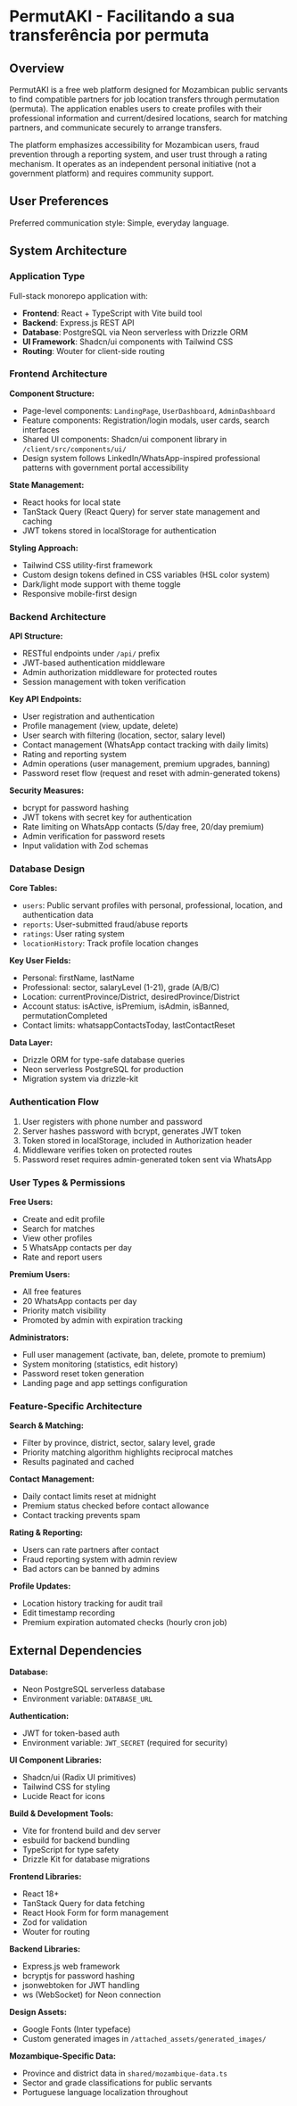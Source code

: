 # PermutAKI - Facilitando a sua transferência por permuta

## Overview

PermutAKI is a free web platform designed for Mozambican public servants to find compatible partners for job location transfers through permutation (permuta). The application enables users to create profiles with their professional information and current/desired locations, search for matching partners, and communicate securely to arrange transfers.

The platform emphasizes accessibility for Mozambican users, fraud prevention through a reporting system, and user trust through a rating mechanism. It operates as an independent personal initiative (not a government platform) and requires community support.

## User Preferences

Preferred communication style: Simple, everyday language.

## System Architecture

### Application Type
Full-stack monorepo application with:
- **Frontend**: React + TypeScript with Vite build tool
- **Backend**: Express.js REST API
- **Database**: PostgreSQL via Neon serverless with Drizzle ORM
- **UI Framework**: Shadcn/ui components with Tailwind CSS
- **Routing**: Wouter for client-side routing

### Frontend Architecture

**Component Structure:**
- Page-level components: `LandingPage`, `UserDashboard`, `AdminDashboard`
- Feature components: Registration/login modals, user cards, search interfaces
- Shared UI components: Shadcn/ui component library in `/client/src/components/ui/`
- Design system follows LinkedIn/WhatsApp-inspired professional patterns with government portal accessibility

**State Management:**
- React hooks for local state
- TanStack Query (React Query) for server state management and caching
- JWT tokens stored in localStorage for authentication

**Styling Approach:**
- Tailwind CSS utility-first framework
- Custom design tokens defined in CSS variables (HSL color system)
- Dark/light mode support with theme toggle
- Responsive mobile-first design

### Backend Architecture

**API Structure:**
- RESTful endpoints under `/api/` prefix
- JWT-based authentication middleware
- Admin authorization middleware for protected routes
- Session management with token verification

**Key API Endpoints:**
- User registration and authentication
- Profile management (view, update, delete)
- User search with filtering (location, sector, salary level)
- Contact management (WhatsApp contact tracking with daily limits)
- Rating and reporting system
- Admin operations (user management, premium upgrades, banning)
- Password reset flow (request and reset with admin-generated tokens)

**Security Measures:**
- bcrypt for password hashing
- JWT tokens with secret key for authentication
- Rate limiting on WhatsApp contacts (5/day free, 20/day premium)
- Admin verification for password resets
- Input validation with Zod schemas

### Database Design

**Core Tables:**
- `users`: Public servant profiles with personal, professional, location, and authentication data
- `reports`: User-submitted fraud/abuse reports
- `ratings`: User rating system
- `locationHistory`: Track profile location changes

**Key User Fields:**
- Personal: firstName, lastName
- Professional: sector, salaryLevel (1-21), grade (A/B/C)
- Location: currentProvince/District, desiredProvince/District
- Account status: isActive, isPremium, isAdmin, isBanned, permutationCompleted
- Contact limits: whatsappContactsToday, lastContactReset

**Data Layer:**
- Drizzle ORM for type-safe database queries
- Neon serverless PostgreSQL for production
- Migration system via drizzle-kit

### Authentication Flow

1. User registers with phone number and password
2. Server hashes password with bcrypt, generates JWT token
3. Token stored in localStorage, included in Authorization header
4. Middleware verifies token on protected routes
5. Password reset requires admin-generated token sent via WhatsApp

### User Types & Permissions

**Free Users:**
- Create and edit profile
- Search for matches
- View other profiles
- 5 WhatsApp contacts per day
- Rate and report users

**Premium Users:**
- All free features
- 20 WhatsApp contacts per day
- Priority match visibility
- Promoted by admin with expiration tracking

**Administrators:**
- Full user management (activate, ban, delete, promote to premium)
- System monitoring (statistics, edit history)
- Password reset token generation
- Landing page and app settings configuration

### Feature-Specific Architecture

**Search & Matching:**
- Filter by province, district, sector, salary level, grade
- Priority matching algorithm highlights reciprocal matches
- Results paginated and cached

**Contact Management:**
- Daily contact limits reset at midnight
- Premium status checked before contact allowance
- Contact tracking prevents spam

**Rating & Reporting:**
- Users can rate partners after contact
- Fraud reporting system with admin review
- Bad actors can be banned by admins

**Profile Updates:**
- Location history tracking for audit trail
- Edit timestamp recording
- Premium expiration automated checks (hourly cron job)

## External Dependencies

**Database:**
- Neon PostgreSQL serverless database
- Environment variable: `DATABASE_URL`

**Authentication:**
- JWT for token-based auth
- Environment variable: `JWT_SECRET` (required for security)

**UI Component Libraries:**
- Shadcn/ui (Radix UI primitives)
- Tailwind CSS for styling
- Lucide React for icons

**Build & Development Tools:**
- Vite for frontend build and dev server
- esbuild for backend bundling
- TypeScript for type safety
- Drizzle Kit for database migrations

**Frontend Libraries:**
- React 18+
- TanStack Query for data fetching
- React Hook Form for form management
- Zod for validation
- Wouter for routing

**Backend Libraries:**
- Express.js web framework
- bcryptjs for password hashing
- jsonwebtoken for JWT handling
- ws (WebSocket) for Neon connection

**Design Assets:**
- Google Fonts (Inter typeface)
- Custom generated images in `/attached_assets/generated_images/`

**Mozambique-Specific Data:**
- Province and district data in `shared/mozambique-data.ts`
- Sector and grade classifications for public servants
- Portuguese language localization throughout